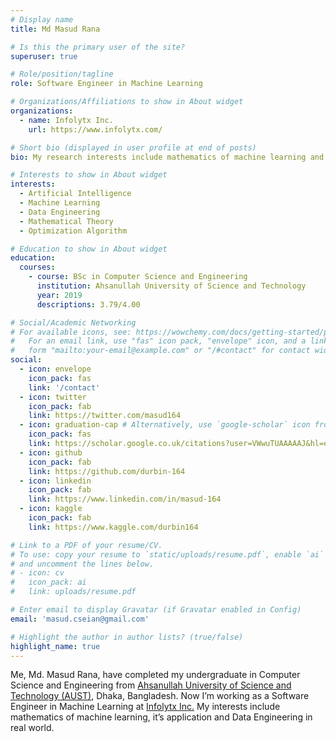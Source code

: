 ```yaml
---
# Display name
title: Md Masud Rana

# Is this the primary user of the site?
superuser: true

# Role/position/tagline
role: Software Engineer in Machine Learning

# Organizations/Affiliations to show in About widget
organizations:
  - name: Infolytx Inc.
    url: https://www.infolytx.com/

# Short bio (displayed in user profile at end of posts)
bio: My research interests include mathematics of machine learning and it’s application in real world.

# Interests to show in About widget
interests:
  - Artificial Intelligence
  - Machine Learning
  - Data Engineering
  - Mathematical Theory
  - Optimization Algorithm

# Education to show in About widget
education:
  courses:
    - course: BSc in Computer Science and Engineering
      institution: Ahsanullah University of Science and Technology
      year: 2019
      descriptions: 3.79/4.00

# Social/Academic Networking
# For available icons, see: https://wowchemy.com/docs/getting-started/page-builder/#icons
#   For an email link, use "fas" icon pack, "envelope" icon, and a link in the
#   form "mailto:your-email@example.com" or "/#contact" for contact widget.
social:
  - icon: envelope
    icon_pack: fas
    link: '/contact'
  - icon: twitter
    icon_pack: fab
    link: https://twitter.com/masud164
  - icon: graduation-cap # Alternatively, use `google-scholar` icon from `ai` icon pack
    icon_pack: fas
    link: https://scholar.google.co.uk/citations?user=VWwuTUAAAAAJ&hl=en
  - icon: github
    icon_pack: fab
    link: https://github.com/durbin-164
  - icon: linkedin
    icon_pack: fab
    link: https://www.linkedin.com/in/masud-164
  - icon: kaggle
    icon_pack: fab
    link: https://www.kaggle.com/durbin164

# Link to a PDF of your resume/CV.
# To use: copy your resume to `static/uploads/resume.pdf`, enable `ai` icons in `params.toml`,
# and uncomment the lines below.
# - icon: cv
#   icon_pack: ai
#   link: uploads/resume.pdf

# Enter email to display Gravatar (if Gravatar enabled in Config)
email: 'masud.cseian@gmail.com'

# Highlight the author in author lists? (true/false)
highlight_name: true
---
```

Me, Md. Masud Rana, have completed my undergraduate in Computer Science and Engineering from [Ahsanullah University of Science and Technology (AUST)](https://aust.edu/), Dhaka, Bangladesh. Now I’m working as a Software Engineer in Machine Learning at [Infolytx Inc.](https://www.infolytx.com/) My interests include mathematics of machine learning, it’s application and Data Engineering in real world.


<!-- Nelson Bighetti is a professor of artificial intelligence at the Stanford AI Lab. His research interests include distributed robotics, mobile computing and programmable matter. He leads the Robotic Neurobiology group, which develops self-reconfiguring robots, systems of self-organizing robots, and mobile sensor networks.

Lorem ipsum dolor sit amet, consectetur adipiscing elit. Sed neque elit, tristique placerat feugiat ac, facilisis vitae arcu. Proin eget egestas augue. Praesent ut sem nec arcu pellentesque aliquet. Duis dapibus diam vel metus tempus vulputate.

{{< icon name="download" pack="fas" >}} Download my {{< staticref "uploads/demo_resume.pdf" "newtab" >}}resumé{{< /staticref >}}. -->
